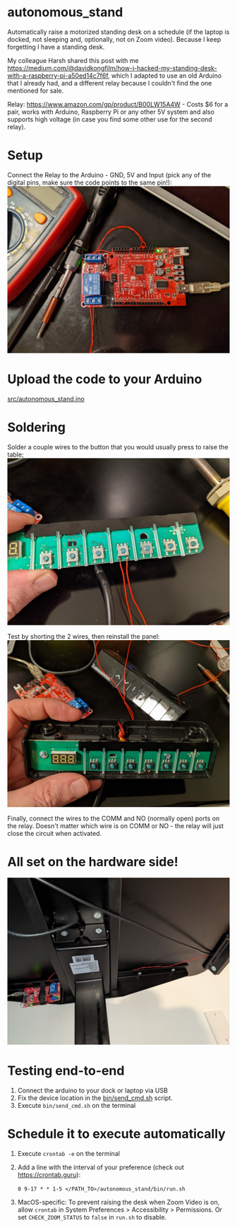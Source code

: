 # autonomous_stand

Automatically raise a motorized standing desk on a schedule (if the laptop is docked, not sleeping and, optionally, not on Zoom video). Because I keep forgetting I have a standing desk.

My colleague Harsh shared this post with me https://medium.com/@davidkongfilm/how-i-hacked-my-standing-desk-with-a-raspberry-pi-a50ed14c7f6f, which I adapted to use an old Arduino that I already had, and a different relay because I couldn't find the one mentioned for sale.

Relay: https://www.amazon.com/gp/product/B00LW15A4W - Costs $6 for a pair, works with Arduino, Raspberry Pi or any other 5V system and also supports high voltage (in case you find some other use for the second relay).

# Setup

Connect the Relay to the Arduino - GND, 5V and Input (pick any of the digital pins, make sure the code points to the same pin!):
<img src="docs/arduino.jpg" alt="arduino" style="zoom:67%;" />

# Upload the code to your Arduino

[src/autonomous_stand.ino](src/autonomous_stand.ino)

# Soldering

Solder a couple wires to the button that you would usually press to raise the table; 
<img src="docs/soldering.jpg" alt="soldering" style="zoom:67%;" />

Test by shorting the 2 wires, then reinstall the panel:
<img src="docs/wiring.jpg" alt="wiring" style="zoom:67%;" />

Finally, connect the wires to the COMM and NO (normally open) ports on the relay. Doesn't matter which wire is on COMM or NO - the relay will just close the circuit when activated.

# All set on the hardware side!

<img src="docs/installed.jpg" alt="installed" style="zoom:67%;" />

# Testing end-to-end

1. Connect the arduino to your dock or laptop via USB
2. Fix the device location in the [bin/send_cmd.sh](bin/send_cmd.sh) script.
2. Execute `bin/send_cmd.sh` on the terminal

# Schedule it to execute automatically

1. Execute `crontab -e` on the terminal

2. Add a line with the interval of your preference (check out https://crontab.guru): 
   
   `0 9-17 * * 1-5 </PATH_TO>/autonomous_stand/bin/run.sh`
   
3. MacOS-specific: To prevent raising the desk when Zoom Video is on, allow `crontab` in System Preferences > Accessibility > Permissions. Or set `CHECK_ZOOM_STATUS` to `false` in `run.sh` to disable.
